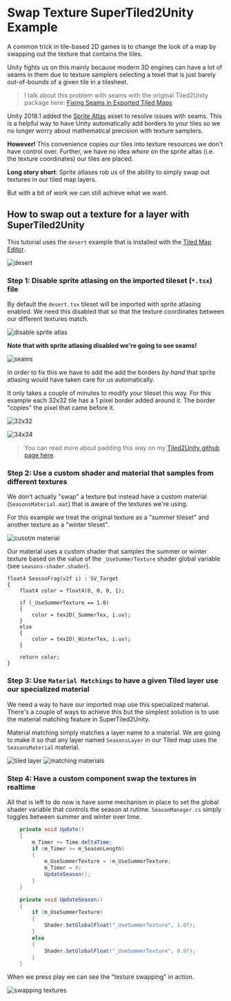 # Swap Texture SuperTiled2Unity Example

A common trick in tile-based 2D games is to change the look of a map by swapping out the texture that contains the tiles.

Unity fights us on this mainly because modern 3D engines can have a lot of seams in them due to texture samplers selecting a texel that is just barely out-of-bounds of a given tile in a tilesheet.

> I talk about this problem with seams with the original Tiled2Unity package here: [Fixing Seams in Exported Tiled Maps](https://github.com/Seanba/Tiled2Unity/blob/master/doc/fixing-seams.md)

Unity 2018.1 added the [Sprite Atlas](https://docs.unity3d.com/2018.1/Documentation/Manual/class-SpriteAtlas.html) asset to resolve issues with seams. This is a helpful way to have Unity automatically add borders to your tiles so we no longer worry about mathematical precision with texture samplers.

**However!** This convenience copies our tiles into texture resources we don't have control over. Further, we have no idea *where* on the sprite altas (i.e. the texture coordinates) our tiles are placed.

**Long story short**: Sprite atlases rob us of the ability to simply swap out textures in our tiled map layers.

But with a bit of work we can still achieve what we want.

## How to swap out a texture for a layer with SuperTiled2Unity

This tutorial uses the `desert` example that is installed with the [Tiled Map Editor](https://www.mapeditor.org/).

![desert](readme-images/desert-example.png)

### Step 1: Disable sprite atlasing on the imported tileset (`*.tsx`) file

By default the `desert.tsx` tileset will be imported with sprite atlasing enabled. We need this disabled that so that the texture coordinates between our different textures match.

![disable sprite atlas](readme-images/disable-sprite-atlas.png)

**Note that with sprite atlasing disabled we're going to see seams!**

![seams](readme-images/seams.png)

In order to fix this we have to add the add the borders *by hand* that sprite atlasing would have taken care for us automatically.

It only takes a couple of minutes to modify your tileset this way. For this example each 32x32 tile has a 1 pixel border added around it. The border "copies" the pixel that came before it.

![32x32](readme-images/tile-32.png)

![34x34](readme-images/tile-34.png)

> You can read more about padding this way on my [Tiled2Unity github page here](https://github.com/Seanba/Tiled2Unity/blob/master/doc/fixing-seams.md#pad-your-tiles---the-best-way-to-get-rid-of-seams-forever).

### Step 2: Use a custom shader and material that samples from different textures

We don't actually "swap" a texture but instead have a custom material (`SeasonsMaterial.mat`) that is aware of the textures we're using.

For this example we treat the original texture as a "summer tileset" and another texture as a "winter tileset".

![cusotm material](readme-images/custom-material.png)


Our material uses a custom shader that samples the summer or winter texture based on the value of the `_UseSummerTexture` shader global variable (see `seasons-shader.shader`).

```text
float4 SeasonFrag(v2f i) : SV_Target
{
    float4 color = float4(0, 0, 0, 1);

    if (_UseSummerTexture == 1.0)
    {
        color = tex2D(_SummerTex, i.uv);
    }
    else
    {
        color = tex2D(_WinterTex, i.uv);
    }

    return color;
}
```

### Step 3: Use `Material Matchings` to have a given Tiled layer use our specialized material

We need a way to have our imported map use this specialized material. There's a couple of ways to achieve this but the simplest solution is to use the material matching feature in SuperTiled2Unity.

Material matching simply matches a layer name to a material. We are going to make it so that any layer named `SeasonsLayer` in our Tiled map uses the `SeasonsMaterial` material.

![tiled layer](readme-images/matching-tiled.png)
![matching materials](readme-images/matching-unity.png)

### Step 4: Have a custom component swap the textures in realtime

All that is left to do now is have some mechanism in place to set the global shader variable that controls the season at rutime. `SeasonManager.cs` simply toggles between summer and winter over time.

```cs
    private void Update()
    {
        m_Timer += Time.deltaTime;
        if (m_Timer >= m_SeasonLength)
        {
            m_UseSummerTexture = !m_UseSummerTexture;
            m_Timer = 0;
            UpdateSeason();
        }
    }

    private void UpdateSeason()
    {
        if (m_UseSummerTexture)
        {
            Shader.SetGlobalFloat("_UseSummerTexture", 1.0f);
        }
        else
        {
            Shader.SetGlobalFloat("_UseSummerTexture", 0.0f);
        }
    }
```

When we press play we can see the "texture swapping" in action.

![swapping textures](readme-images/swap-texture.gif)
